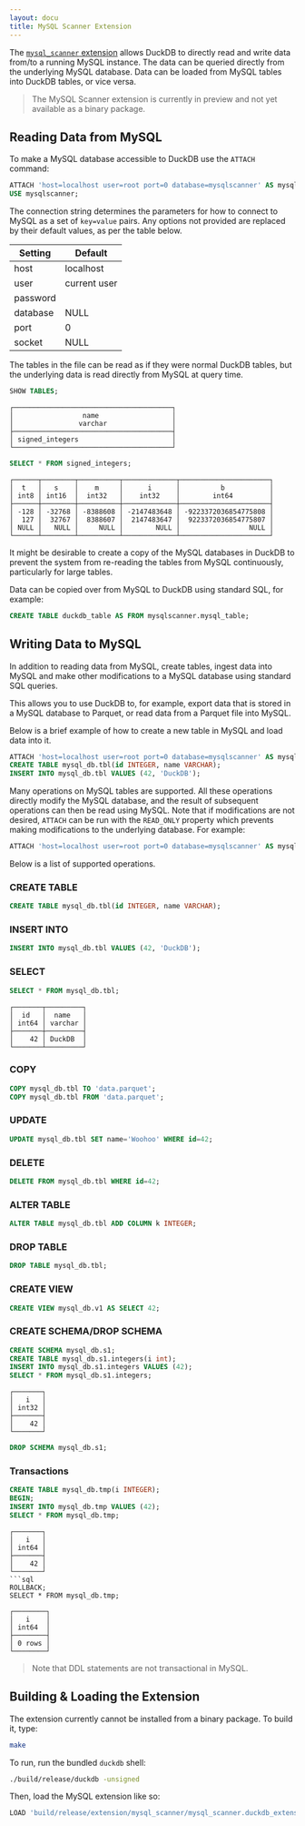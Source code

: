 ```yaml
---
layout: docu
title: MySQL Scanner Extension
---
```


The [`mysql_scanner` extension](https://github.com/duckdb/duckdb_mysql) allows DuckDB to directly read and write data from/to a running MySQL instance. The data can be queried directly from the underlying MySQL database. Data can be loaded from MySQL tables into DuckDB tables, or vice versa.

> The MySQL Scanner extension is currently in preview and not yet available as a binary package.

## Reading Data from MySQL


To make a MySQL database accessible to DuckDB use the `ATTACH` command:

```sql
ATTACH 'host=localhost user=root port=0 database=mysqlscanner' AS mysqlscanner (TYPE mysql_scanner)
USE mysqlscanner;
```

The connection string determines the parameters for how to connect to MySQL as a set of `key=value` pairs. Any options not provided are replaced by their default values, as per the table below.

<div class="narrow_table"></div>

| Setting  |   Default    |
|----------|--------------|
| host     | localhost    |
| user     | current user |
| password |              |
| database | NULL         |
| port     | 0            |
| socket   | NULL         |

The tables in the file can be read as if they were normal DuckDB tables, but the underlying data is read directly from MySQL at query time.

```sql
SHOW TABLES;
```
```text
┌───────────────────────────────────────┐
│                 name                  │
│                varchar                │
├───────────────────────────────────────┤
│ signed_integers                       │
└───────────────────────────────────────┘
```

```sql
SELECT * FROM signed_integers;
```
```text
┌──────┬────────┬──────────┬─────────────┬──────────────────────┐
│  t   │   s    │    m     │      i      │          b           │
│ int8 │ int16  │  int32   │    int32    │        int64         │
├──────┼────────┼──────────┼─────────────┼──────────────────────┤
│ -128 │ -32768 │ -8388608 │ -2147483648 │ -9223372036854775808 │
│  127 │  32767 │  8388607 │  2147483647 │  9223372036854775807 │
│ NULL │   NULL │     NULL │        NULL │                 NULL │
└──────┴────────┴──────────┴─────────────┴──────────────────────┘
```

It might be desirable to create a copy of the MySQL databases in DuckDB to prevent the system from re-reading the tables from MySQL continuously, particularly for large tables.

Data can be copied over from MySQL to DuckDB using standard SQL, for example:

```sql
CREATE TABLE duckdb_table AS FROM mysqlscanner.mysql_table;
```

## Writing Data to MySQL

In addition to reading data from MySQL, create tables, ingest data into MySQL and make other modifications to a MySQL database using standard SQL queries.

This allows you to use DuckDB to, for example, export data that is stored in a MySQL database to Parquet, or read data from a Parquet file into MySQL.

Below is a brief example of how to create a new table in MySQL and load data into it.

```sql
ATTACH 'host=localhost user=root port=0 database=mysqlscanner' AS mysql_db (TYPE mysql_scanner);
CREATE TABLE mysql_db.tbl(id INTEGER, name VARCHAR);
INSERT INTO mysql_db.tbl VALUES (42, 'DuckDB');
```

Many operations on MySQL tables are supported. All these operations directly modify the MySQL database, and the result of subsequent operations can then be read using MySQL.
Note that if modifications are not desired, `ATTACH` can be run with the `READ_ONLY` property which prevents making modifications to the underlying database. For example:

```sql
ATTACH 'host=localhost user=root port=0 database=mysqlscanner' AS mysql_db (TYPE mysql_scanner, READ_ONLY);
```

Below is a list of supported operations.

### CREATE TABLE

```sql
CREATE TABLE mysql_db.tbl(id INTEGER, name VARCHAR);
```

### INSERT INTO

```sql
INSERT INTO mysql_db.tbl VALUES (42, 'DuckDB');
```

### SELECT

```sql
SELECT * FROM mysql_db.tbl;
```
```text
┌───────┬─────────┐
│  id   │  name   │
│ int64 │ varchar │
├───────┼─────────┤
│    42 │ DuckDB  │
└───────┴─────────┘
```

### COPY

```sql
COPY mysql_db.tbl TO 'data.parquet';
COPY mysql_db.tbl FROM 'data.parquet';
```

### UPDATE

```sql
UPDATE mysql_db.tbl SET name='Woohoo' WHERE id=42;
```

### DELETE

```sql
DELETE FROM mysql_db.tbl WHERE id=42;
```

### ALTER TABLE

```sql
ALTER TABLE mysql_db.tbl ADD COLUMN k INTEGER;
```

### DROP TABLE

```sql
DROP TABLE mysql_db.tbl;
```

### CREATE VIEW

```sql
CREATE VIEW mysql_db.v1 AS SELECT 42;
```

### CREATE SCHEMA/DROP SCHEMA

```sql
CREATE SCHEMA mysql_db.s1;
CREATE TABLE mysql_db.s1.integers(i int);
INSERT INTO mysql_db.s1.integers VALUES (42);
SELECT * FROM mysql_db.s1.integers;
```
```text
┌───────┐
│   i   │
│ int32 │
├───────┤
│    42 │
└───────┘
```
```sql
DROP SCHEMA mysql_db.s1;
```

### Transactions

```sql
CREATE TABLE mysql_db.tmp(i INTEGER);
BEGIN;
INSERT INTO mysql_db.tmp VALUES (42);
SELECT * FROM mysql_db.tmp;
```
```text
┌───────┐
│   i   │
│ int64 │
├───────┤
│    42 │
└───────┘
```sql
ROLLBACK;
SELECT * FROM mysql_db.tmp;
```
```text
┌────────┐
│   i    │
│ int64  │
├────────┤
│ 0 rows │
└────────┘
```

> Note that DDL statements are not transactional in MySQL.

## Building & Loading the Extension

The extension currently cannot be installed from a binary package. To build it, type:

```bash
make
```

To run, run the bundled `duckdb` shell:

```bash
./build/release/duckdb -unsigned
```

Then, load the MySQL extension like so:

```sql
LOAD 'build/release/extension/mysql_scanner/mysql_scanner.duckdb_extension';
```
